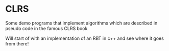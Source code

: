 # CLRS
Some demo programs that implement algorithms which are described in pseudo code in the famous CLRS book

Will start of with an implementation of an RBT in c++ and see where it goes from there!
